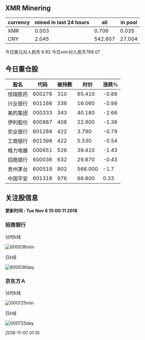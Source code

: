 ## XMR Minering

|currency|mined in last 24 hours|all|in pool|
|---|---|---|---|
|XMR|0.003|0.706|0.035|
|CNY|2.045|542.607|27.004|

今日美元对人民币 6.92	今日xmr对人民币768.07


## 今日重仓股 

|股名|代码|被持数|时价|涨跌%|
|---|---|---|---|---|
|恒瑞医药|600276|310|65.410|-0.88|
|兴业银行|601166|336|16.060|-0.99|
|美的集团|000333|343|40.180|-2.66|
|伊利股份|600887|408|22.900|-1.38|
|农业银行|601288|422|3.790|-0.79|
|工商银行|601398|422|5.530|-0.54|
|格力电器|000651|526|39.410|-1.43|
|招商银行|600036|632|29.870|-0.43|
|贵州茅台|600519|802|566.000|-1.7|
|中国平安|601318|976|66.800|0.33|

## 关注股信息
**更新时间 : Tue Nov  6 15:00:11 2018**
### 招商银行 
分时k线

![600036min](http://image.sinajs.cn/newchart/min/n/sh600036.gif)

日k线

![600036day](http://image.sinajs.cn/newchart/daily/n/sh600036.gif)

### 京东方Ａ 
分时k线

![000725min](http://image.sinajs.cn/newchart/min/n/sz000725.gif)

日k线

![000725day](http://image.sinajs.cn/newchart/daily/n/sz000725.gif)

2018-11-07 01:10